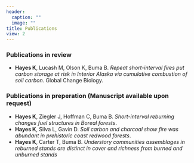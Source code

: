 ```yaml
---
header:
  caption: ""
  image: ""
title: Publications
view: 2
---
```


### Publications in review
- **Hayes K**, Lucash M, Olson K, Buma B. *Repeat short-interval fires put carbon storage at risk in Interior Alaska via cumulative combustion of soil carbon*. Global Change Biology.

### Publications in preperation (Manuscript available upon request)
- **Hayes K**, Ziegler J, Hoffman C, Buma B. *Short-interval reburning changes fuel structures in Boreal forests*.
- **Hayes K**, Silva L, Gavin D. *Soil carbon and charcoal show fire was abundant in prehistoric coast redwood forests*. 
- **Hayes K**, Carter T, Buma B. *Understory communities assemblages in reburned stands are distinct in cover and richness from burned and unburned stands*
